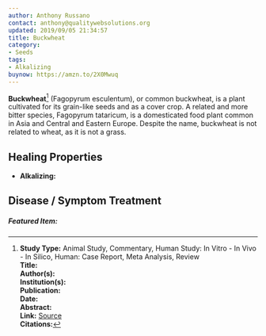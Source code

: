 ```yaml
---
author: Anthony Russano
contact: anthony@qualitywebsolutions.org
updated: 2019/09/05 21:34:57
title: Buckwheat
category:
- Seeds
tags:
- Alkalizing
buynow: https://amzn.to/2X0Mwuq
---
```

**Buckwheat**[^1] (Fagopyrum esculentum), or common buckwheat, is a plant cultivated for its grain-like seeds and as a cover crop. A related and more bitter species, Fagopyrum tataricum, is a domesticated food plant common in Asia and Central and Eastern Europe. Despite the name, buckwheat is not related to wheat, as it is not a grass.

## Healing Properties

- **Alkalizing:**

## Disease / Symptom Treatment

<h5>Featured Item:</h5>
<script type="text/javascript">
amzn_assoc_tracking_id = "alchemistco07-20";
amzn_assoc_ad_mode = "manual";
amzn_assoc_ad_type = "smart";
amzn_assoc_marketplace = "amazon";
amzn_assoc_region = "US";
amzn_assoc_design = "enhanced_links";
amzn_assoc_asins = "B00QKXVAN2";
amzn_assoc_placement = "adunit";
amzn_assoc_linkid = "5e8acebe0c6989f915b8cfa02d9255d3";
</script>
<script src="//z-na.amazon-adsystem.com/widgets/onejs?MarketPlace=US"></script>

[^1]: **Study Type:**  Animal Study, Commentary, Human Study: In Vitro - In Vivo - In Silico, Human: Case Report, Meta Analysis, Review<br>**Title:** <br>**Author(s):**  <br>**Institution(s):** <br>**Publication:** <i> </i><br>**Date:** <br>**Abstract:** <i> </i><br>**Link:** [Source]()<br>**Citations:**   
